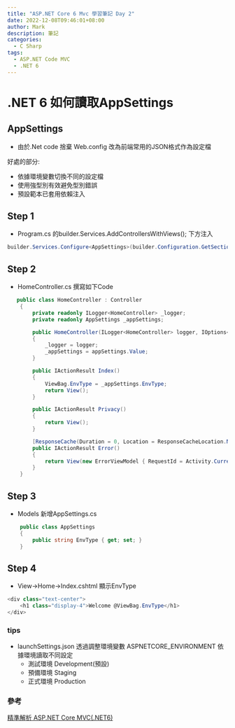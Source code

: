 ```yaml
---
title: "ASP.NET Core 6 Mvc 學習筆記 Day 2"
date: 2022-12-08T09:46:01+08:00
author: Mark
description: 筆記
categories:
  - C Sharp 
tags:
  - ASP.NET Code MVC
  - .NET 6
---
```


# .NET 6 如何讀取AppSettings

## AppSettings 
- 由於.Net code 捨棄 Web.config 改為前端常用的JSON格式作為設定檔

好處的部分:
- 依據環境變數切換不同的設定檔
- 使用強型別有效避免型別錯誤
- 預設範本已套用依賴注入

## Step 1

* Program.cs 的builder.Services.AddControllersWithViews(); 下方注入
``` C#
builder.Services.Configure<AppSettings>(builder.Configuration.GetSection("AppSettings"));
```

## Step 2 

* HomeController.cs 撰寫如下Code
``` C#
   public class HomeController : Controller
    {
        private readonly ILogger<HomeController> _logger;
        private readonly AppSettings _appSettings;

        public HomeController(ILogger<HomeController> logger, IOptions<AppSettings> appSettings)
        {
            _logger = logger;
            _appSettings = appSettings.Value;
        }

        public IActionResult Index()
        {
            ViewBag.EnvType = _appSettings.EnvType;
            return View();
        }

        public IActionResult Privacy()
        {
            return View();
        }

        [ResponseCache(Duration = 0, Location = ResponseCacheLocation.None, NoStore = true)]
        public IActionResult Error()
        {
            return View(new ErrorViewModel { RequestId = Activity.Current?.Id ?? HttpContext.TraceIdentifier });
        }
    }
```

## Step 3 

* Models 新增AppSettings.cs
``` C#
    public class AppSettings
    {
        public string EnvType { get; set; }
    }
```

## Step 4

* View&rarr;Home&rarr;Index.cshtml 顯示EnvType

``` C#
<div class="text-center">
    <h1 class="display-4">Welcome @ViewBag.EnvType</h1>
</div>
```

### tips
* launchSettings.json 透過調整環境變數 ASPNETCORE_ENVIRONMENT 依據環境讀取不同設定
  - 測試環境 Development(預設)
  - 預備環境 Staging
  - 正式環境 Production


### 參考
[精準解析 ASP.NET Core MVC(.NET6)](https://skilltree.my/Events/2023/8/5/analyzing-asp-dot-net-core-mvc-batch-5/fbb01d0e-cb56-4752-9620-5bdd651470a9)